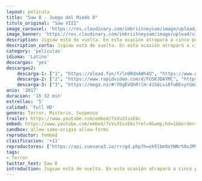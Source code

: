 ```yaml
---
layout: pelicula
title: "Saw 8 - Juego del Miedo 8"
titulo_original: "Saw VIII"
image_carousel: 'https://res.cloudinary.com/imbriitneysam/image/upload/v1544141030/saw8-poster-min.jpg'
image_banner: 'https://res.cloudinary.com/imbriitneysam/image/upload/v1544141031/saw8-banner-min.jpg'
description: Jigsaw está de vuelta. En esta ocasión atrapará a cinco personas y las enfrentará en una serie de juegos sangrientos como castigo por sus delitos. Al mismo tiempo tiene lugar una investigación en la que científicos forenses tratan de encontrar y capturar al asesino, con la sospecha de que alguien del equipo puede ser el responsable.
description_corta: Jigsaw está de vuelta. En esta ocasión atrapará a cinco personas y las enfrentará en una serie de juegos sangrientos como castigo por sus delitos. Al mismo tiempo tiene lugar una investigación en la que científicos forenses tratan de...
category: 'peliculas'
idioma: 'Latino'
descargas: 'yes'
descargas2:
    descarga-1: ["1", "https://oload.fun/f/ln0RdnAWh4Q", "https://www.google.com/s2/favicons?domain=openload.co","OpenLoad","https://res.cloudinary.com/imbriitneysam/image/upload/v1541473684/mexico.png", "Latino", "Full HD"]
    descarga-2: ["2", "https://www.rapidvideo.com/d/FUSK3DAYMC", "https://www.google.com/s2/favicons?domain=www.rapidvideo.com","RapidVideo","https://res.cloudinary.com/imbriitneysam/image/upload/v1541473684/mexico.png", "Latino", "Full HD"]
    descarga-3: ["3", "https://mega.nz/#!7DgEVQhR!lH-41S6Lvi0fuDEvytGmXProciNAJ5yl9T3HHm2GgU4", "https://www.google.com/s2/favicons?domain=mega.nz","Mega","https://res.cloudinary.com/imbriitneysam/image/upload/v1541473684/mexico.png", "Latino", "Full HD"]
anio: '2017'
duracion: '1h 32 min'
estrellas: '5'
calidad: 'Full HD'
genero: Terror, Misterio, Suspenso
trailer: https://www.youtube.com/embed/7sVu31ssE6c
embed: https://www.youtube.com/embed/7sVu31ssE6c?rel=0&amp;hd=1&border=0&wmode=opaque&enablejsapi=1&modestbranding=1&controls=1&showinfo=1
sandbox: allow-same-origin allow-forms
reproductor: fembed
clasificacion: '+11'
reproductores: ["https://api.cuevana3.io/rr/gd.php?h=ek5lbm9xYWNrS0xJMVp5b21KREk0dFBLbjVkaHhkRGdrOG1jbnBpUnhhS1Z6MlZycmN5VjQ3eVZkWDU1MTlDM3ZMU2ZuNFdYdGN2YW02UjRkTU9XcTlDU3FadVkyUT09"]
tags:
- Terror
twitter_text: Saw 8
introduction: Jigsaw está de vuelta. En esta ocasión atrapará a cinco personas y las enfrentará en una serie de juegos sangrientos como castigo por sus delitos. Al mismo tiempo tiene lugar una investigación en la que científicos forenses tratan de...
---
```



 







